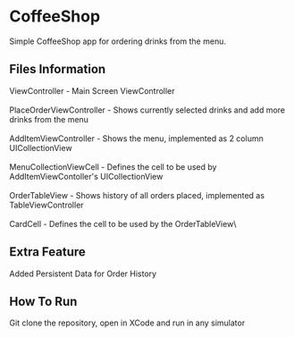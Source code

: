 # CoffeeShop

Simple CoffeeShop app for ordering drinks from the menu.

## Files Information

ViewController - Main Screen ViewController\
\
PlaceOrderViewController - Shows currently selected drinks and add more drinks from the menu\
\
AddItemViewController - Shows the menu, implemented as 2 column UICollectionView\
\
MenuCollectionViewCell - Defines the cell to be used by AddItemViewContoller's UICollectionView\
\
OrderTableView - Shows history of all orders placed, implemented as TableViewController\
\
CardCell - Defines the cell to be used by the OrderTableView\

## Extra Feature

Added Persistent Data for Order History

## How To Run

Git clone the repository, open in XCode and run in any simulator
